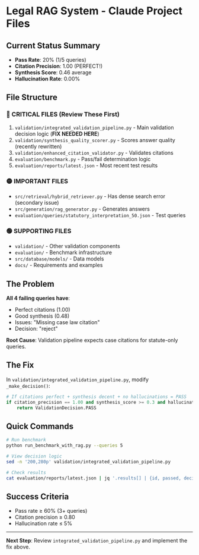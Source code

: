 # Legal RAG System - Claude Project Files

## Current Status Summary
- **Pass Rate**: 20% (1/5 queries)
- **Citation Precision**: 1.00 (PERFECT!)
- **Synthesis Score**: 0.46 average
- **Hallucination Rate**: 0.00%

## File Structure

### 🔴 CRITICAL FILES (Review These First)
1. `validation/integrated_validation_pipeline.py` - Main validation decision logic (**FIX NEEDED HERE**)
2. `validation/synthesis_quality_scorer.py` - Scores answer quality (recently rewritten)
3. `validation/enhanced_citation_validator.py` - Validates citations
4. `evaluation/benchmark.py` - Pass/fail determination logic
5. `evaluation/reports/latest.json` - Most recent test results

### 🟡 IMPORTANT FILES
- `src/retrieval/hybrid_retriever.py` - Has dense search error (secondary issue)
- `src/generation/rag_generator.py` - Generates answers
- `evaluation/queries/statutory_interpretation_50.json` - Test queries

### 🟢 SUPPORTING FILES
- `validation/` - Other validation components
- `evaluation/` - Benchmark infrastructure
- `src/database/models/` - Data models
- `docs/` - Requirements and examples

## The Problem

**All 4 failing queries have**:
- Perfect citations (1.00)
- Good synthesis (0.48)
- Issues: "Missing case law citation"
- Decision: "reject"

**Root Cause**: Validation pipeline expects case citations for statute-only queries.

## The Fix

In `validation/integrated_validation_pipeline.py`, modify `_make_decision()`:
```python
# If citations perfect + synthesis decent + no hallucinations = PASS
if citation_precision == 1.00 and synthesis_score >= 0.3 and hallucination_rate == 0.0:
    return ValidationDecision.PASS
```

## Quick Commands
```bash
# Run benchmark
python run_benchmark_with_rag.py --queries 5

# View decision logic
sed -n '200,280p' validation/integrated_validation_pipeline.py

# Check results
cat evaluation/reports/latest.json | jq '.results[] | {id, passed, decision}'
```

## Success Criteria
- Pass rate ≥ 60% (3+ queries)
- Citation precision ≥ 0.80
- Hallucination rate ≤ 5%

---
**Next Step**: Review `integrated_validation_pipeline.py` and implement the fix above.
